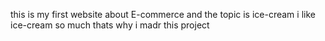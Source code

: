 this is my first website about E-commerce and the topic is ice-cream i like ice-cream so much thats why i madr this project 
